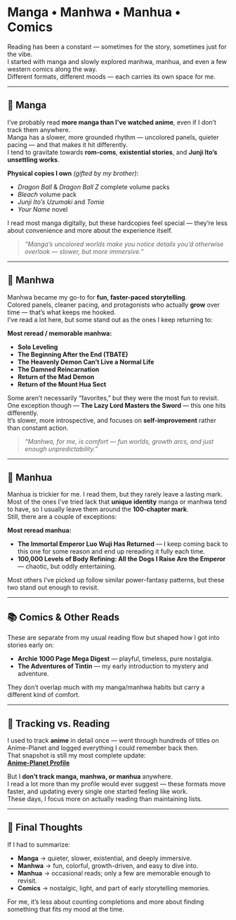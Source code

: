 # Manga • Manhwa • Manhua • Comics

Reading has been a constant — sometimes for the story, sometimes just for the vibe.  
I started with manga and slowly explored manhwa, manhua, and even a few western comics along the way.  
Different formats, different moods — each carries its own space for me.

---

## 📖 Manga

I’ve probably read **more manga than I’ve watched anime**, even if I don’t track them anywhere.  
Manga has a slower, more grounded rhythm — uncolored panels, quieter pacing — and that makes it hit differently.  
I tend to gravitate towards **rom-coms**, **existential stories**, and **Junji Ito’s unsettling works**.

**Physical copies I own** *(gifted by my brother)*:
- *Dragon Ball* & *Dragon Ball Z* complete volume packs  
- *Bleach* volume pack  
- *Junji Ito’s Uzumaki* and *Tomie*  
- *Your Name* novel

I read most manga digitally, but these hardcopies feel special — they’re less about convenience and more about the experience itself.

> *“Manga’s uncolored worlds make you notice details you’d otherwise overlook — slower, but more immersive.”*

---

## 🌿 Manhwa

Manhwa became my go-to for **fun, faster-paced storytelling**.  
Colored panels, cleaner pacing, and protagonists who actually **grow** over time — that’s what keeps me hooked.  
I’ve read a lot here, but some stand out as the ones I keep returning to:

**Most reread / memorable manhwa:**
- **Solo Leveling**  
- **The Beginning After the End (TBATE)**  
- **The Heavenly Demon Can’t Live a Normal Life**  
- **The Damned Reincarnation**  
- **Return of the Mad Demon**  
- **Return of the Mount Hua Sect**

Some aren’t necessarily “favorites,” but they were the most fun to revisit.  
One exception though — **The Lazy Lord Masters the Sword** — this one hits differently.  
It’s slower, more introspective, and focuses on **self-improvement** rather than constant action.

> *“Manhwa, for me, is comfort — fun worlds, growth arcs, and just enough unpredictability.”*

---

## 🐉 Manhua

Manhua is trickier for me. I read them, but they rarely leave a lasting mark.  
Most of the ones I’ve tried lack that **unique identity** manga or manhwa tend to have, so I usually leave them around the **100-chapter mark**.  
Still, there are a couple of exceptions:

**Most reread manhua:**
- **The Immortal Emperor Luo Wuji Has Returned** — I keep coming back to this one for some reason and end up rereading it fully each time.  
- **100,000 Levels of Body Refining: All the Dogs I Raise Are the Emperor** — chaotic, but oddly entertaining.

Most others I’ve picked up follow similar power-fantasy patterns, but these two stand out enough to revisit.

---

## 📚 Comics & Other Reads

These are separate from my usual reading flow but shaped how I got into stories early on:

- **Archie 1000 Page Mega Digest** — playful, timeless, pure nostalgia.  
- **The Adventures of Tintin** — my early introduction to mystery and adventure.

They don’t overlap much with my manga/manhwa habits but carry a different kind of comfort.

---

## 📝 Tracking vs. Reading

I used to track **anime** in detail once — went through hundreds of titles on Anime-Planet and logged everything I could remember back then.  
That snapshot is still my most complete update:  
[**Anime-Planet Profile**](https://www.anime-planet.com/users/TempestAethel)

But I **don’t track manga, manhwa, or manhua** anywhere.  
I read a lot more than my profile would ever suggest — these formats move faster, and updating every single one started feeling like work.  
These days, I focus more on actually reading than maintaining lists.

---

## 🧩 Final Thoughts

If I had to summarize:  
- **Manga** → quieter, slower, existential, and deeply immersive.  
- **Manhwa** → fun, colorful, growth-driven, and easy to dive into.  
- **Manhua** → occasional reads; only a few are memorable enough to revisit.  
- **Comics** → nostalgic, light, and part of early storytelling memories.

For me, it’s less about counting completions and more about finding something that fits my mood at the time.
